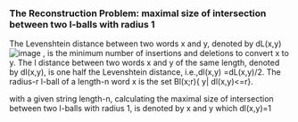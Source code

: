 ### The Reconstruction Problem: maximal size of intersection between two l-balls with radius 1

The Levenshtein distance between  two  words x and y, denoted by dL(x,y)![image](https://user-images.githubusercontent.com/62724770/110313643-67d7e900-800f-11eb-818f-b886784f1608.png)
, is the minimum number of insertions and deletions to convert x to y.
The l distance between two words x and y of the same length, denoted by dl(x,y), is one half the Levenshtein distance, i.e.,dl(x,y) =dL(x,y)/2.
The radius-r l-ball of a length-n word x is the set Bl(x;r){ y| dl(x,y)<=r}.

with a given string length-n, calculating the maximal size of intersection between two l-balls with radius 1, is denoted by x and y which dl(x,y)=1
